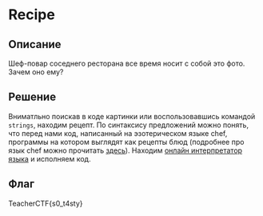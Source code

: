 # Recipe
## Описание

Шеф-повар соседнего ресторана все время носит с собой это фото. Зачем оно ему?

## Решение
Вниматльно поискав в коде картинки или воспользовавшись командой `strings`, находим рецепт.
По синтаксису предложений можно понять, что перед нами код, написанный на эзотерическом языке chef, программы на котором выглядят как рецепты блюд (подробнее про язык chef  можно прочитать [здесь](https://ru.wikipedia.org/wiki/Chef_(%D1%8F%D0%B7%D1%8B%D0%BA_%D0%BF%D1%80%D0%BE%D0%B3%D1%80%D0%B0%D0%BC%D0%BC%D0%B8%D1%80%D0%BE%D0%B2%D0%B0%D0%BD%D0%B8%D1%8F))). Находим [онлайн интерпретатор языка](http://p-helpers.appspot.com/chef/chef.html) и исполняем код.

## Флаг
TeacherCTF{s0_t4sty}
